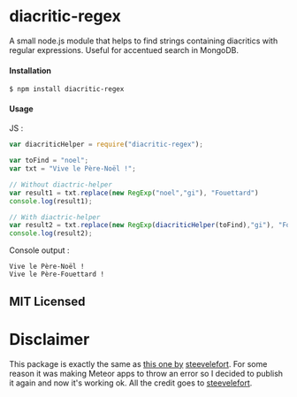 # diacritic-regex

A small node.js module that helps to find strings containing diacritics with regular expressions.
Useful for accentued search in MongoDB.

#### Installation

`$ npm install diacritic-regex`

#### Usage

JS :
```js
var diacriticHelper = require("diacritic-regex");

var toFind = "noel";
var txt = "Vive le Père-Noël !";

// Without diactric-helper
var result1 = txt.replace(new RegExp("noel","gi"), "Fouettard")
console.log(result1);

// With diactric-helper
var result2 = txt.replace(new RegExp(diacriticHelper(toFind),"gi"), "Fouettard")
console.log(result2);
```

Console output :
```
Vive le Père-Noël !
Vive le Père-Fouettard !
```

## MIT Licensed

# Disclaimer
This package is exactly the same as [this one by](https://www.npmjs.com/package/diacritic-helper) [steevelefort](https://github.com/steevelefort/diacritic-helper). For some reason it was making Meteor apps to throw an error so I decided to publish it again and now it's working ok. All the credit goes to [steevelefort](https://github.com/steevelefort/diacritic-helper).